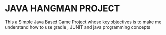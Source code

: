 # JAVA HANGMAN PROJECT 

This a Simple Java Based Game Project whose key objectives is to make me understand how to use gradle , JUNIT and java programming concepts







